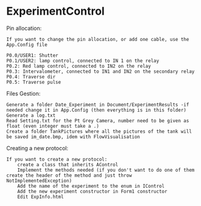 # ExperimentControl

Pin allocation:

	If you want to change the pin allocation, or add one cable, use the App.Config file

	P0.0/USER1: Shutter
	P0.1/USER2: lamp control, connected to IN 1 on the relay
	P0.2: Red lamp control, connected to IN2 on the relay
	P0.3: Intervalometer, connected to IN1 and IN2 on the secondary relay
	P0.4: Traverse dir
	P0.5: Traverse pulse



Files Gestion:

	Generate a folder Date_Experiment in Document/ExperimentResults -if needed change it in App.Config (then everything is in this folder)
	Generate a log.txt
	Read Setting.txt for the Pt Grey Camera, number need to be given as float (even integer must take a .)
	Create a folder TankPictures where all the pictures of the tank will be saved im_date.bmp, idem with FlowVisualisation

Creating a new protocol:
	
	If you want to create a new protocol:
		create a class that inherits AControl
		Implement the methods needed (if you don't want to do one of them create the header of the method and just throw NotImplementedException)
		Add the name of the experiment to the enum in IControl
		Add the new experiment constructor in Form1 constructor
		Edit ExpInfo.html
